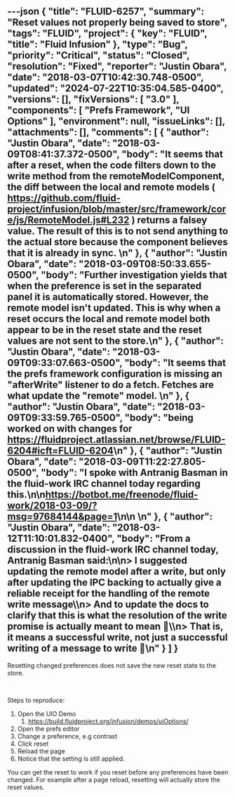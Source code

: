 ---json
{
  "title": "FLUID-6257",
  "summary": "Reset values not properly being saved to store",
  "tags": "FLUID",
  "project": {
    "key": "FLUID",
    "title": "Fluid Infusion"
  },
  "type": "Bug",
  "priority": "Critical",
  "status": "Closed",
  "resolution": "Fixed",
  "reporter": "Justin Obara",
  "date": "2018-03-07T10:42:30.748-0500",
  "updated": "2024-07-22T10:35:04.585-0400",
  "versions": [],
  "fixVersions": [
    "3.0"
  ],
  "components": [
    "Prefs Framework",
    "UI Options"
  ],
  "environment": null,
  "issueLinks": [],
  "attachments": [],
  "comments": [
    {
      "author": "Justin Obara",
      "date": "2018-03-09T08:41:37.372-0500",
      "body": "It seems that after a reset, when the code filters down to the write method from the remoteModelComponent, the diff between the local and remote models ( <https://github.com/fluid-project/infusion/blob/master/src/framework/core/js/RemoteModel.js#L232> ) returns a falsey value. The result of this is to not send anything to the actual store because the component believes that it is already in sync. \n"
    },
    {
      "author": "Justin Obara",
      "date": "2018-03-09T08:50:33.655-0500",
      "body": "Further investigation yields that when the preference is set in the separated panel it is automatically stored. However, the remote model isn't updated. This is why when a reset occurs the local and remote model both appear to be in the reset state and the reset values are not sent to the store.\n"
    },
    {
      "author": "Justin Obara",
      "date": "2018-03-09T09:33:07.663-0500",
      "body": "It seems that the prefs framework configuration is missing an \"afterWrite\" listener to do a fetch. Fetches are what update the \"remote\" model. \n"
    },
    {
      "author": "Justin Obara",
      "date": "2018-03-09T09:33:59.765-0500",
      "body": "being worked on with changes for <https://fluidproject.atlassian.net/browse/FLUID-6204#icft=FLUID-6204>\n"
    },
    {
      "author": "Justin Obara",
      "date": "2018-03-09T11:22:27.805-0500",
      "body": "I spoke with Antranig Basman in the fluid-work IRC channel today regarding this.\n\n<https://botbot.me/freenode/fluid-work/2018-03-09/?msg=97684144&page=1>\n\n \n"
    },
    {
      "author": "Justin Obara",
      "date": "2018-03-12T11:10:01.832-0400",
      "body": "From a discussion in the fluid-work IRC channel today, Antranig Basman said:\n\n> I suggested updating the remote model after a write, but only after updating the IPC backing to actually give a reliable receipt for the handling of the remote write message\\\n> And to update the docs to clarify that this is what the resolution of the write promise is actually meant to mean 🙂\\\n> That is, it means a successful write, not just a successful writing of a message to write 🙂\n"
    }
  ]
}
---
Resetting changed preferences does not save the new reset state to the store.

 

Steps to reproduce:

1. Open the UIO Demo
   1. <https://build.fluidproject.org/infusion/demos/uiOptions/>
2. Open the prefs editor
3. Change a preference, e.g contrast
4. Click reset
5. Reload the page
6. Notice that the setting is still applied.

You can get the reset to work if you reset before any preferences have been changed. For example after a page reload, resetting will actually store the reset values.

        